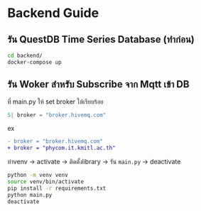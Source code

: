 # Backend Guide
## รัน QuestDB Time Series Database (ทำก่อน)
```bash
cd backend/
docker-compose up
```
## รัน Woker สำหรับ Subscribe จาก Mqtt เข้า DB
ที่ main.py ให้ set broker ให้เรียบร้อย
```py
5| broker = "broker.hivemq.com"
```
ex
```diff
- broker = "broker.hivemq.com"
+ broker = "phycom.it.kmitl.ac.th"
```


ทำvenv -> activate -> ติดตั้งlibrary -> รัน `main.py` -> deactivate
```bash
python -m venv venv
source venv/bin/activate
pip install -r requirements.txt
python main.py
deactivate
```
